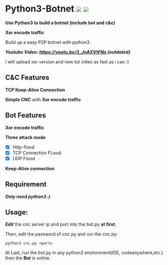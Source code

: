 # Python3-Botnet ![](https://img.shields.io/badge/Version-2.0-brightgreen.svg)  ![](https://img.shields.io/badge/license-GPL3.0-blue.svg)
**Use Python3 to build a botnet (include bot and c&amp;c)**

**Xor encode traffic**

Build up a easy P2P botnet with python3.

***Youtube Video: https://youtu.be/3_JnAXVtFNs (outdated)***

I will upload xor version and new tut video as fast as i can :)

## C&C Features

**TCP Keep-Alive Connection**

**Simple CNC** with **Xor encode traffic**
## Bot Features
**Xor encode traffic**

**Three attack mode**

- [x] Http-flood 
- [x] TCP Connection FLood 
- [x] UDP Flood

**Keep-Alive connection**
## Requirement
***Only need python3 :)***

## Usage:
***Edit*** the cnc server ip and port into the bot.py **at first**.

Then, edit the password of cnc.py and run the cnc.py:

    python3 cnc.py <port>
    
At Last, run the bot.py in any python3 environment(IDE, codeanywhere,etc.) then the **Bot** is online.
